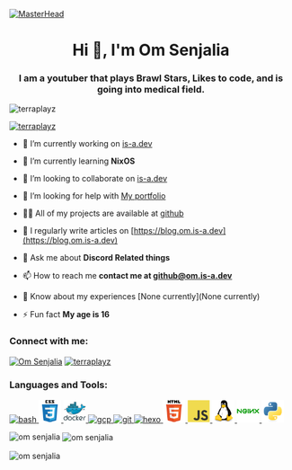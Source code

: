 [![MasterHead](https://media.discordapp.net/attachments/949604552779390976/1006559428142715022/Picsart_22-08-09_19-17-28-550.jpg)](https://om.is-a.dev)
<h1 align="center">Hi 👋, I'm Om Senjalia</h1>
<h3 align="center">I am a youtuber that plays Brawl Stars, Likes to code, and is going into medical field.</h3>

<p align="left"> <img src="https://komarev.com/ghpvc/?username=terraplayz&label=Profile%20views&color=0e75b6&style=flat" alt="terraplayz" /> </p>

<p align="left"> <a href="https://github.com/ryo-ma/github-profile-trophy"><img src="https://github-profile-trophy.vercel.app/?username=terraplayz" alt="terraplayz" /></a> </p>

- 🔭 I’m currently working on [is-a.dev](https://github.com/is-a-dev)

- 🌱 I’m currently learning **NixOS**

- 👯 I’m looking to collaborate on [is-a.dev](https://github.com/is-a-dev/)

- 🤝 I’m looking for help with [My portfolio](https://github.com/omsenjalia/portfolio-cf)

- 👨‍💻 All of my projects are available at [github](https://github.com/omsenjalia/)

- 📝 I regularly write articles on [https://blog.om.is-a.dev](https://blog.om.is-a.dev)

- 💬 Ask me about **Discord Related things**

- 📫 How to reach me **contact me at github@om.is-a.dev**

- 📄 Know about my experiences [None currently](None currently)

- ⚡ Fun fact **My age is 16**

<h3 align="left">Connect with me:</h3>
<p align="left">
<a href="https://twitter.com/osenjalia" target="blank"><img align="center" src="https://raw.githubusercontent.com/rahuldkjain/github-profile-readme-generator/master/src/images/icons/Social/twitter.svg" alt="Om Senjalia" height="30" width="40" /></a>
<a href="https://www.youtube.com/" target="blank"><img align="center" src="https://raw.githubusercontent.com/rahuldkjain/github-profile-readme-generator/master/src/images/icons/Social/youtube.svg" alt="terraplayz" height="30" width="40" /></a>
</p>

<h3 align="left">Languages and Tools:</h3>
<p align="left"> <a href="https://www.gnu.org/software/bash/" target="_blank" rel="noreferrer"> <img src="https://www.vectorlogo.zone/logos/gnu_bash/gnu_bash-icon.svg" alt="bash" width="40" height="40"/> </a> <a href="https://www.w3schools.com/css/" target="_blank" rel="noreferrer"> <img src="https://raw.githubusercontent.com/devicons/devicon/master/icons/css3/css3-original-wordmark.svg" alt="css3" width="40" height="40"/> </a> <a href="https://www.docker.com/" target="_blank" rel="noreferrer"> <img src="https://raw.githubusercontent.com/devicons/devicon/master/icons/docker/docker-original-wordmark.svg" alt="docker" width="40" height="40"/> </a> <a href="https://cloud.google.com" target="_blank" rel="noreferrer"> <img src="https://www.vectorlogo.zone/logos/google_cloud/google_cloud-icon.svg" alt="gcp" width="40" height="40"/> </a> <a href="https://git-scm.com/" target="_blank" rel="noreferrer"> <img src="https://www.vectorlogo.zone/logos/git-scm/git-scm-icon.svg" alt="git" width="40" height="40"/> </a> <a href="hexo.io/" target="_blank" rel="noreferrer"> <img src="https://www.vectorlogo.zone/logos/hexoio/hexoio-icon.svg" alt="hexo" width="40" height="40"/> </a> <a href="https://www.w3.org/html/" target="_blank" rel="noreferrer"> <img src="https://raw.githubusercontent.com/devicons/devicon/master/icons/html5/html5-original-wordmark.svg" alt="html5" width="40" height="40"/> </a> <a href="https://developer.mozilla.org/en-US/docs/Web/JavaScript" target="_blank" rel="noreferrer"> <img src="https://raw.githubusercontent.com/devicons/devicon/master/icons/javascript/javascript-original.svg" alt="javascript" width="40" height="40"/> </a> <a href="https://www.linux.org/" target="_blank" rel="noreferrer"> <img src="https://raw.githubusercontent.com/devicons/devicon/master/icons/linux/linux-original.svg" alt="linux" width="40" height="40"/> </a> <a href="https://www.nginx.com" target="_blank" rel="noreferrer"> <img src="https://raw.githubusercontent.com/devicons/devicon/master/icons/nginx/nginx-original.svg" alt="nginx" width="40" height="40"/> </a> <a href="https://www.python.org" target="_blank" rel="noreferrer"> <img src="https://raw.githubusercontent.com/devicons/devicon/master/icons/python/python-original.svg" alt="python" width="40" height="40"/> </a> </p>

<p><img align="left" src="https://github-readme-stats.vercel.app/api/top-langs?username=omsenjalia&show_icons=true&theme=ocean_dark&locale=en&layout=compact" alt="om senjalia" /></p>

<p>&nbsp;<img align="center" src="https://github-readme-stats.vercel.app/api?username=omsenjalia&theme=great-gatsby&show_icons=true&locale=en" alt="om senjalia" /></p>

<p><img align="center" src="https://github-readme-streak-stats.herokuapp.com/?user=omsenjalia&" alt="om senjalia" /></p>
